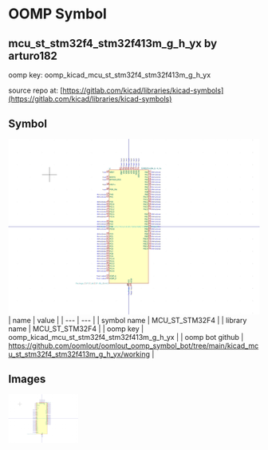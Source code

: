 # OOMP Symbol  
## mcu_st_stm32f4_stm32f413m_g_h_yx  by arturo182  
  
oomp key: oomp_kicad_mcu_st_stm32f4_stm32f413m_g_h_yx  
  
source repo at: [https://gitlab.com/kicad/libraries/kicad-symbols](https://gitlab.com/kicad/libraries/kicad-symbols)  
## Symbol  
  
[![working.png](working_600.png)](working.png)  
| name | value | 
| --- | --- | 
| symbol name | MCU_ST_STM32F4 | 
| library name | MCU_ST_STM32F4 | 
| oomp key | oomp_kicad_mcu_st_stm32f4_stm32f413m_g_h_yx | 
| oomp bot github | https://github.com/oomlout/oomlout_oomp_symbol_bot/tree/main/kicad_mcu_st_stm32f4_stm32f413m_g_h_yx/working | 
## Images  
  
[![working.png](working_140.png)](working.png)  

